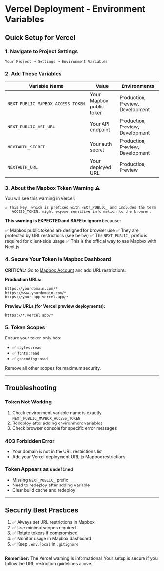 # Vercel Deployment - Environment Variables

## Quick Setup for Vercel

### 1. Navigate to Project Settings
```
Your Project → Settings → Environment Variables
```

### 2. Add These Variables

| Variable Name | Value | Environments |
|--------------|-------|--------------|
| `NEXT_PUBLIC_MAPBOX_ACCESS_TOKEN` | Your Mapbox public token | Production, Preview, Development |
| `NEXT_PUBLIC_API_URL` | Your API endpoint | Production, Preview, Development |
| `NEXTAUTH_SECRET` | Your auth secret | Production, Preview, Development |
| `NEXTAUTH_URL` | Your deployed URL | Production, Preview |

### 3. About the Mapbox Token Warning ⚠️

You will see this warning in Vercel:
```
⚠️ This key, which is prefixed with NEXT_PUBLIC_ and includes the term 
   ACCESS_TOKEN, might expose sensitive information to the browser.
```

**This warning is EXPECTED and SAFE to ignore** because:

✅ Mapbox public tokens are designed for browser use
✅ They are protected by URL restrictions (see below)
✅ The `NEXT_PUBLIC_` prefix is required for client-side usage
✅ This is the official way to use Mapbox with Next.js

### 4. Secure Your Token in Mapbox Dashboard

**CRITICAL:** Go to [Mapbox Account](https://account.mapbox.com/access-tokens/) and add URL restrictions:

**Production URLs:**
```
https://yourdomain.com/*
https://www.yourdomain.com/*
https://your-app.vercel.app/*
```

**Preview URLs (for Vercel preview deployments):**
```
https://*.vercel.app/*
```

### 5. Token Scopes

Ensure your token only has:
- ✅ `styles:read`
- ✅ `fonts:read`
- ✅ `geocoding:read`

Remove all other scopes for maximum security.

---

## Troubleshooting

### Token Not Working
1. Check environment variable name is exactly `NEXT_PUBLIC_MAPBOX_ACCESS_TOKEN`
2. Redeploy after adding environment variables
3. Check browser console for specific error messages

### 403 Forbidden Error
- Your domain is not in the URL restrictions list
- Add your Vercel deployment URL to Mapbox restrictions

### Token Appears as `undefined`
- Missing `NEXT_PUBLIC_` prefix
- Need to redeploy after adding variable
- Clear build cache and redeploy

---

## Security Best Practices

1. ✅ Always set URL restrictions in Mapbox
2. ✅ Use minimal scopes required
3. ✅ Rotate tokens if compromised
4. ✅ Monitor usage in Mapbox dashboard
5. ✅ Keep `.env.local` in `.gitignore`

---

**Remember:** The Vercel warning is informational. Your setup is secure if you follow the URL restriction guidelines above.

